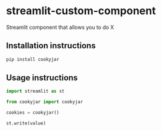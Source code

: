 # streamlit-custom-component

Streamlit component that allows you to do X

## Installation instructions

```sh
pip install cookyjar
```

## Usage instructions

```python
import streamlit as st

from cookyjar import cookyjar

cookies = cookyjar()

st.write(value)
```